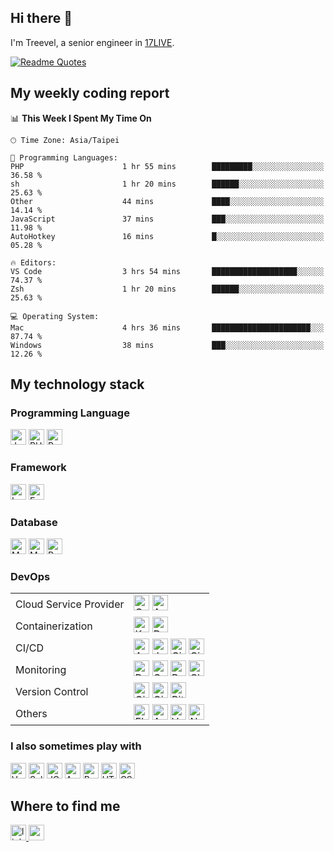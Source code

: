 ## Hi there 👋

I'm Treevel, a senior engineer in <a href="https://17.live/en">17LIVE</a>.

[![Readme Quotes](https://quotes-github-readme.vercel.app/api?quote="Focus%20on%20users%2C%20identify%20real%20needs%20and%20pursue%20the%20authentic%20product."&type=horizontal&theme=monokai)](https://github.com/piyushsuthar/github-readme-quotes)

## My weekly coding report

<!--START_SECTION:waka-->
📊 **This Week I Spent My Time On** 

```text
🕑︎ Time Zone: Asia/Taipei

💬 Programming Languages: 
PHP                      1 hr 55 mins        █████████░░░░░░░░░░░░░░░░   36.58 % 
sh                       1 hr 20 mins        ██████░░░░░░░░░░░░░░░░░░░   25.63 % 
Other                    44 mins             ████░░░░░░░░░░░░░░░░░░░░░   14.14 % 
JavaScript               37 mins             ███░░░░░░░░░░░░░░░░░░░░░░   11.98 % 
AutoHotkey               16 mins             █░░░░░░░░░░░░░░░░░░░░░░░░   05.28 % 

🔥 Editors: 
VS Code                  3 hrs 54 mins       ███████████████████░░░░░░   74.37 % 
Zsh                      1 hr 20 mins        ██████░░░░░░░░░░░░░░░░░░░   25.63 % 

💻 Operating System: 
Mac                      4 hrs 36 mins       ██████████████████████░░░   87.74 % 
Windows                  38 mins             ███░░░░░░░░░░░░░░░░░░░░░░   12.26 % 
```


<!--END_SECTION:waka-->

## My technology stack

### Programming Language

<div>
  <img src="https://img.shields.io/badge/JavaScript-282C34?logo=javascript" alt="JavaScript logo" title="JavaScript" height="25" />
  <img src="https://img.shields.io/badge/PHP-282C34?logo=php"               alt="PHP logo"        title="PHP"        height="25" />
  <img src="https://img.shields.io/badge/Python-282C34?logo=python"         alt="Python logo"     title="Python"     height="25" />
</div>

### Framework

<div>
  <img src="https://img.shields.io/badge/Laravel-282C34?logo=laravel" alt="Laravel logo" title="Laravel" height="25" />
  <img src="https://img.shields.io/badge/Express-282C34?logo=express" alt="Express logo" title="Express" height="25" />
</div>

### Database

<div>
  <img src="https://img.shields.io/badge/MySQL-282C34?logo=mysql"     alt="MySQL logo"   title="MySQL"   height="25" />
  <img src="https://img.shields.io/badge/MongoDB-282C34?logo=mongodb" alt="MongoDB logo" title="MongoDB" height="25" />
  <img src="https://img.shields.io/badge/Redis-282C34?logo=redis"     alt="Redis logo"   title="Redis"   height="25" />
</div>

### DevOps

<table>
    <tr>
        <td>Cloud Service Provider</td>
        <td>
          <div>
            <img src="https://img.shields.io/badge/GCP-282C34?logo=googlecloud" alt="GCP logo" title="GCP" height="25" />
            <img src="https://img.shields.io/badge/AWS-282C34?logo=amazonaws"   alt="AWS logo" title="AWS" height="25" />
          </div>
        </td>
    </tr>
    <tr>
        <td>Containerization</td>
        <td>
          <div>
            <img src="https://img.shields.io/badge/K8s-282C34?logo=kubernetes" alt="K8s logo"    title="K8s"    height="25" />
            <img src="https://img.shields.io/badge/Docker-282C34?logo=docker"  alt="Docker logo" title="Docker" height="25" />
          </div>
        </td>
    </tr>
    <tr>
        <td>CI/CD</td>
        <td>
          <div>
            <img src="https://img.shields.io/badge/Argo-282C34?logo=argo"                    alt="Argo logo"           title="Argo"           height="25" />
            <img src="https://img.shields.io/badge/Jenkins-282C34?logo=jenkins"              alt="Jenkins logo"        title="Jenkins"        height="25" />
            <img src="https://img.shields.io/badge/CircleCI-282C34?logo=circleci"            alt="CircleCI logo"       title="CircleCI"       height="25" />
            <img src="https://img.shields.io/badge/GitHub_Actions-282C34?logo=githubactions" alt="GitHub Actions logo" title="GitHub Actions" height="25" />
          </div>
        </td>
    </tr>
      <tr>
        <td>Monitoring</td>
        <td>
          <div>
            <img src="https://img.shields.io/badge/Datadog-282C34?logo=datadog"              alt="Datadog logo"          title="Datadog"          height="25" />
            <img src="https://img.shields.io/badge/Garafana-282C34?logo=grafana"             alt="Garafana logo"         title="Garafana"         height="25" />
            <img src="https://img.shields.io/badge/Prometheus-282C34?logo=prometheus"        alt="Prometheus logo"       title="Prometheus"       height="25" />
            <img src="https://img.shields.io/badge/Cloud_Monitoring-282C34?logo=googlecloud" alt="Cloud Monitoring logo" title="Cloud Monitoring" height="25" />
          </div>
        </td>
    </tr>
      <tr>
        <td>Version Control</td>
        <td>
          <div>
            <img src="https://img.shields.io/badge/Git-282C34?logo=git"             alt="Git logo"       title="Git"       height="25" />
            <img src="https://img.shields.io/badge/GitHub-282C34?logo=github"       alt="GitHub logo"    title="GitHub"    height="25" />
            <img src="https://img.shields.io/badge/Bitbucket-282C34?logo=bitbucket" alt="Bitbucket logo" title="Bitbucket" height="25" />
          </div>
        </td>
    </tr>
      <tr>
        <td>Others</td>
        <td>
          <div>
            <img src="https://img.shields.io/badge/ELK-282C34?logo=elasticstack" alt="ELK logo"     title="ELK"     height="25" />
            <img src="https://img.shields.io/badge/Ansible-282C34?logo=ansible"  alt="Ansible logo" title="Ansible" height="25" />
            <img src="https://img.shields.io/badge/Vault-282C34?logo=vault"      alt="Vault logo"   title="Vault"   height="25" />
            <img src="https://img.shields.io/badge/Nginx-282C34?logo=nginx"      alt="Nginx logo"   title="Nginx"   height="25" />
          </div>
        </td>
    </tr>
</table>

### I also sometimes play with

<div>
  <img src="https://img.shields.io/badge/Vue.js-282C34?logo=vuedotjs"     alt="Vue.js logo"    title="Vue.js"    height="25" />
  <img src="https://img.shields.io/badge/Selenium-282C34?logo=selenium"   alt="Selenium logo"  title="Selenium"  height="25" />
  <img src="https://img.shields.io/badge/JQuery-282C34?logo=jquery"       alt="JQuery logo"    title="JQuery"    height="25" />
  <img src="https://img.shields.io/badge/AngularJS-282C34?logo=angular"   alt="Angular logo"   title="Angular"   height="25" />
  <img src="https://img.shields.io/badge/Bootstrap-282C34?logo=bootstrap" alt="Bootstrap logo" title="Bootstrap" height="25" />
  <img src="https://img.shields.io/badge/HTML-282C34?logo=html5"          alt="HTML logo"      title="HTML"      height="25" />
  <img src="https://img.shields.io/badge/CSS-282C34?logo=css3"            alt="CSS logo"       title="CSS"       height="25" />
</div>

## Where to find me

<div>
  <a href="https://www.linkedin.com/in/treevel">
    <img src="https://img.shields.io/badge/linkedin-282C34?logo=linkedin" alt="linkedin logo" title="linkedin" height="25" />
  </a>
  <a href="mailto:treevel.github@gmail.com">
    <img src="https://img.shields.io/badge/gmail-282C34?logo=gmail" alt="gmail logo" title="gmail" height="25" />
  </a>
</div>
